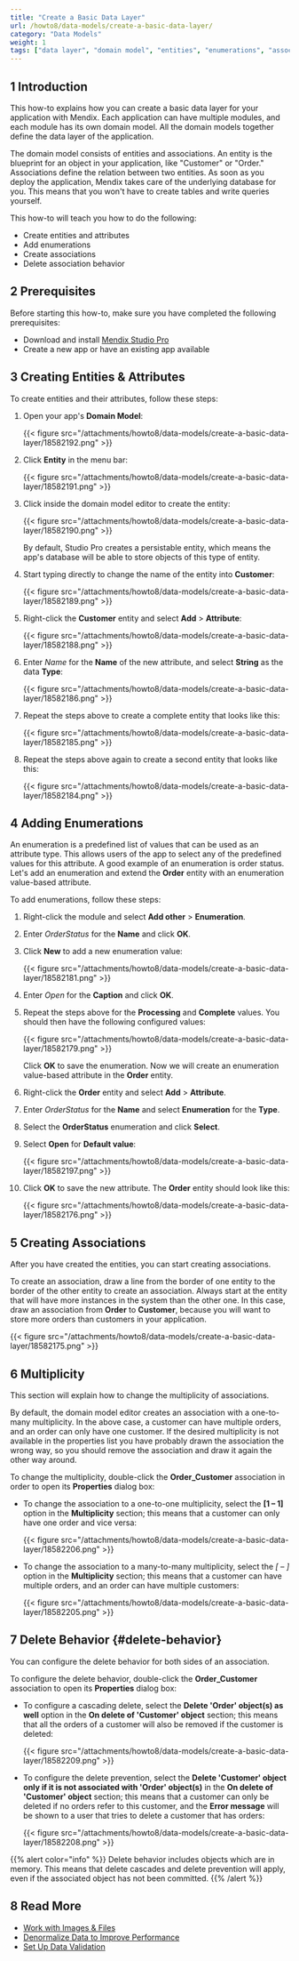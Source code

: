 ```yaml
---
title: "Create a Basic Data Layer"
url: /howto8/data-models/create-a-basic-data-layer/
category: "Data Models"
weight: 1
tags: ["data layer", "domain model", "entities", "enumerations", "associations"]
---
```


## 1 Introduction

This how-to explains how you can create a basic data layer for your application with Mendix. Each application can have multiple modules, and each module has its own domain model. All the domain models together define the data layer of the application. 

The domain model consists of entities and associations. An entity is the blueprint for an object in your application, like "Customer" or "Order." Associations define the relation between two entities. As soon as you deploy the application, Mendix takes care of the underlying database for you. This means that you won't have to create tables and write queries yourself.

This how-to will teach you how to do the following:

* Create entities and attributes
* Add enumerations
* Create associations
* Delete association behavior

## 2 Prerequisites

Before starting this how-to, make sure you have completed the following prerequisites:

* Download and install [Mendix Studio Pro](https://marketplace.mendix.com/link/studiopro/)
* Create a new app or have an existing app available

## 3 Creating Entities & Attributes

To create entities and their attributes, follow these steps:

1.  Open your app's **Domain Model**:

	{{< figure src="/attachments/howto8/data-models/create-a-basic-data-layer/18582192.png" >}}

2.  Click **Entity** in the menu bar:

	{{< figure src="/attachments/howto8/data-models/create-a-basic-data-layer/18582191.png" >}} 

3.  Click inside the domain model editor to create the entity:

	{{< figure src="/attachments/howto8/data-models/create-a-basic-data-layer/18582190.png" >}} 

	By default, Studio Pro creates a persistable entity, which means the app's database will be able to store objects of this type of entity.
4.  Start typing directly to change the name of the entity into **Customer**:

	{{< figure src="/attachments/howto8/data-models/create-a-basic-data-layer/18582189.png" >}}

5.  Right-click the **Customer** entity and select **Add** > **Attribute**:

	{{< figure src="/attachments/howto8/data-models/create-a-basic-data-layer/18582188.png" >}}

6.  Enter *Name* for the **Name** of the new attribute, and select **String** as the data **Type**:

	{{< figure src="/attachments/howto8/data-models/create-a-basic-data-layer/18582186.png" >}}

7.  Repeat the steps above to create a complete entity that looks like this:

	{{< figure src="/attachments/howto8/data-models/create-a-basic-data-layer/18582185.png" >}}

8.  Repeat the steps above again to create a second entity that looks like this:

	{{< figure src="/attachments/howto8/data-models/create-a-basic-data-layer/18582184.png" >}}

## 4 Adding Enumerations

An enumeration is a predefined list of values that can be used as an attribute type. This allows users of the app to select any of the predefined values for this attribute. A good example of an enumeration is order status. Let's add an enumeration and extend the **Order** entity with an enumeration value-based attribute.

To add enumerations, follow these steps:

1. Right-click the module and select **Add other** > **Enumeration**.
2. Enter *OrderStatus* for the **Name** and click **OK**.
3.  Click **New** to add a new enumeration value:

	{{< figure src="/attachments/howto8/data-models/create-a-basic-data-layer/18582181.png" >}}

4. Enter *Open* for the **Caption** and click **OK**.
5.  Repeat the steps above for the **Processing** and **Complete** values. You should then have the following configured values:

	{{< figure src="/attachments/howto8/data-models/create-a-basic-data-layer/18582179.png" >}}

	Click **OK** to save the enumeration. Now we will create an enumeration value-based attribute in the **Order** entity.
6. Right-click the **Order** entity and select **Add** > **Attribute**.
7. Enter *OrderStatus* for the **Name** and select **Enumeration** for the **Type**.
8. Select the **OrderStatus** enumeration and click **Select**.
9.  Select **Open** for **Default value**:

	{{< figure src="/attachments/howto8/data-models/create-a-basic-data-layer/18582197.png" >}}

10. Click **OK** to save the new attribute. The **Order** entity should look like this:

	{{< figure src="/attachments/howto8/data-models/create-a-basic-data-layer/18582176.png" >}}

## 5 Creating Associations

After you have created the entities, you can start creating associations.

To create an association, draw a line from the border of one entity to the border of the other entity to create an association. Always start at the entity that will have more instances in the system than the other one. In this case, draw an association from **Order** to **Customer**, because you will want to store more orders than customers in your application.

{{< figure src="/attachments/howto8/data-models/create-a-basic-data-layer/18582175.png" >}}

## 6 Multiplicity

This section will explain how to change the multiplicity of associations. 

By default, the domain model editor creates an association with a one-to-many multiplicity. In the above case, a customer can have multiple orders, and an order can only have one customer. If the desired multiplicity is not available in the properties list you have probably drawn the association the wrong way, so you should remove the association and draw it again the other way around.

To change the multiplicity, double-click the **Order_Customer** association in order to open its **Properties** dialog box:

*  To change the association to a one-to-one multiplicity, select the **[1 – 1]** option in the **Multiplicity** section; this means that a customer can only have one order and vice versa:

	{{< figure src="/attachments/howto8/data-models/create-a-basic-data-layer/18582206.png" >}}

*  To change the association to a many-to-many multiplicity, select the **[* – *]** option in the **Multiplicity** section; this means that a customer can have multiple orders, and an order can have multiple customers:

	{{< figure src="/attachments/howto8/data-models/create-a-basic-data-layer/18582205.png" >}}

## 7 Delete Behavior {#delete-behavior}

You can configure the delete behavior for both sides of an association.

To configure the delete behavior, double-click the **Order_Customer** association to open its **Properties** dialog box:

*  To configure a cascading delete, select the **Delete 'Order' object(s) as well** option in the **On delete of 'Customer' object** section; this means that all the orders of a customer will also be removed if the customer is deleted:

	{{< figure src="/attachments/howto8/data-models/create-a-basic-data-layer/18582209.png" >}}

*  To configure the delete prevention, select the **Delete 'Customer' object only if it is not associated with 'Order' object(s)** in the **On delete of 'Customer' object** section; this means that a customer can only be deleted if no orders refer to this customer, and the **Error message** will be shown to a user that tries to delete a customer that has orders:

	{{< figure src="/attachments/howto8/data-models/create-a-basic-data-layer/18582208.png" >}}

{{% alert color="info" %}}
Delete behavior includes objects which are in memory. This means that delete cascades and delete prevention will apply, even if the associated object has not been committed.
{{% /alert %}}


## 8 Read More

* [Work with Images & Files](/howto8/data-models/working-with-images-and-files/)
* [Denormalize Data to Improve Performance](/howto8/data-models/denormalize-data-to-improve-performance/)
* [Set Up Data Validation](/howto8/data-models/setting-up-data-validation/)
